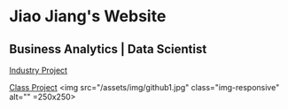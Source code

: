 # Jiao Jiang's Website
## Business Analytics | Data Scientist

[Industry Project](/code/index.md)


 
[Class Project](/class_project/index.md)
<img src="/assets/img/github1.jpg" class="img-responsive" alt="" =250x250> 

